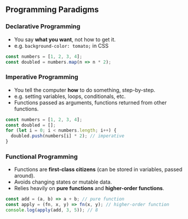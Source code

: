 ## Programming Paradigms

### Declarative Programming

- You say **what you want**, not how to get it.
- e.g. `background-color: tomato;` in CSS
```js
const numbers = [1, 2, 3, 4];
const doubled = numbers.map(n => n * 2);
```

### Imperative Programming

- You tell the computer **how** to do something, step-by-step.
- e.g. setting variables, loops, conditionals, etc.
- Functions passed as arguments, functions returned from other functions.
```js
const numbers = [1, 2, 3, 4];
const doubled = [];
for (let i = 0; i < numbers.length; i++) {
  doubled.push(numbers[i] * 2); // imperative
}
```

### Functional Programming

- Functions are **first-class citizens** (can be stored in variables, passed around).
- Avoids changing states or mutable data.
- Relies heavily on **pure functions** and **higher-order functions**.
```js
const add = (a, b) => a + b; // pure function
const apply = (fn, x, y) => fn(x, y); // higher-order function
console.log(apply(add, 3, 5)); // 8
```
